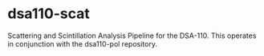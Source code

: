 # dsa110-scat
Scattering and Scintillation Analysis Pipeline for the DSA-110. This operates in conjunction with the dsa110-pol repository.
